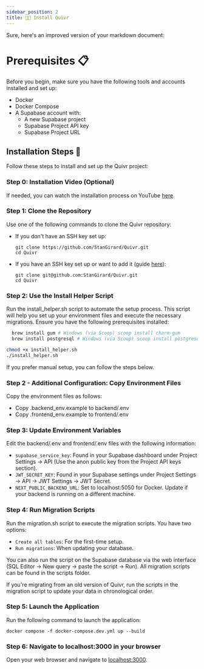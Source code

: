 ```yaml
---
sidebar_position: 2
title: 🧑‍💻 Install Quivr
---
```


Sure, here's an improved version of your markdown document:

# Prerequisites 📋

Before you begin, make sure you have the following tools and accounts installed and set up:

- Docker
- Docker Compose
- A Supabase account with:
  - A new Supabase project
  - Supabase Project API key
  - Supabase Project URL

## Installation Steps 💽

Follow these steps to install and set up the Quivr project:

### Step 0: Installation Video (Optional)

If needed, you can watch the installation process on YouTube [here](https://www.youtube.com/watch?v=rC-s4QdfY80&feature=youtu.be).

### Step 1: Clone the Repository

Use one of the following commands to clone the Quivr repository:

- If you don't have an SSH key set up:

  ```
  git clone https://github.com/StanGirard/Quivr.git
  cd Quivr
  ```

- If you have an SSH key set up or want to add it (guide [here](https://docs.github.com/en/authentication/connecting-to-github-with-ssh/adding-a-new-ssh-key-to-your-github-account)):

  ```
  git clone git@github.com:StanGirard/Quivr.git
  cd Quivr
  ```

### Step 2: Use the Install Helper Script

Run the install_helper.sh script to automate the setup process. This script will help you set up your environment files and execute the necessary migrations. Ensure you have the following prerequisites installed:

```bash
  brew install gum # Windows (via Scoop) scoop install charm-gum
  brew install postgresql # Windows (via Scoop) scoop install postgresql
```

```bash
chmod +x install_helper.sh
./install_helper.sh
```

If you prefer manual setup, you can follow the steps below.

### Step 2 - Additional Configuration: Copy Environment Files

Copy the environment files as follows:

- Copy .backend_env.example to backend/.env
- Copy .frontend_env.example to frontend/.env

### Step 3: Update Environment Variables

Edit the backend/.env and frontend/.env files with the following information:

- `supabase_service_key`: Found in your Supabase dashboard under Project Settings -> API (Use the anon public key from the Project API keys section).
- `JWT_SECRET_KEY`: Found in your Supabase settings under Project Settings -> API -> JWT Settings -> JWT Secret.
- `NEXT_PUBLIC_BACKEND_URL`: Set to localhost:5050 for Docker. Update if your backend is running on a different machine.

### Step 4: Run Migration Scripts

Run the migration.sh script to execute the migration scripts. You have two options:

- `Create all tables`: For the first-time setup.
- `Run migrations`: When updating your database.

You can also run the script on the Supabase database via the web interface (SQL Editor -> New query -> paste the script -> Run). All migration scripts can be found in the scripts folder.

If you're migrating from an old version of Quivr, run the scripts in the migration script to update your data in chronological order.

### Step 5: Launch the Application

Run the following command to launch the application:

```
docker compose -f docker-compose.dev.yml up --build
```

### Step 6: Navigate to localhost:3000 in your browser

Open your web browser and navigate to [localhost:3000](http://localhost:3000).
